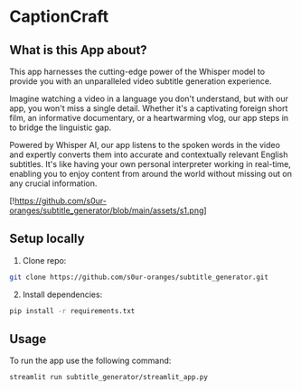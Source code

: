 # CaptionCraft
## What is this App about?
This app harnesses the cutting-edge power of the Whisper model to provide you with an unparalleled video subtitle generation experience.

Imagine watching a video in a language you don't understand, but with our app, you won't miss a single detail. Whether it's a captivating foreign short film, an informative documentary, or a heartwarming vlog, our app steps in to bridge the linguistic gap.

Powered by Whisper AI, our app listens to the spoken words in the video and expertly converts them into accurate and contextually relevant English subtitles. It's like having your own personal interpreter working in real-time, enabling you to enjoy content from around the world without missing out on any crucial information.

[!https://github.com/s0ur-oranges/subtitle_generator/blob/main/assets/s1.png]




## Setup locally

1. Clone repo:

```bash
git clone https://github.com/s0ur-oranges/subtitle_generator.git
```

2. Install dependencies:

```bash
pip install -r requirements.txt
```

## Usage

To run the app use the following command:

```bash
streamlit run subtitle_generator/streamlit_app.py
```
